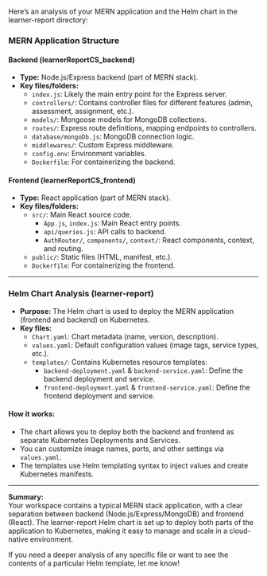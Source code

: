 Here’s an analysis of your MERN application and the Helm chart in the learner-report directory:

### MERN Application Structure

#### Backend (learnerReportCS_backend)
- **Type:** Node.js/Express backend (part of MERN stack).
- **Key files/folders:**
  - `index.js`: Likely the main entry point for the Express server.
  - `controllers/`: Contains controller files for different features (admin, assessment, assignment, etc.).
  - `models/`: Mongoose models for MongoDB collections.
  - `routes/`: Express route definitions, mapping endpoints to controllers.
  - `database/mongoDb.js`: MongoDB connection logic.
  - `middlewares/`: Custom Express middleware.
  - `config.env`: Environment variables.
  - `Dockerfile`: For containerizing the backend.

#### Frontend (learnerReportCS_frontend)
- **Type:** React application (part of MERN stack).
- **Key files/folders:**
  - `src/`: Main React source code.
    - `App.js`, `index.js`: Main React entry points.
    - `api/queries.js`: API calls to backend.
    - `AuthRouter/`, `components/`, `context/`: React components, context, and routing.
  - `public/`: Static files (HTML, manifest, etc.).
  - `Dockerfile`: For containerizing the frontend.

---

### Helm Chart Analysis (learner-report)

- **Purpose:** The Helm chart is used to deploy the MERN application (frontend and backend) on Kubernetes.
- **Key files:**
  - `Chart.yaml`: Chart metadata (name, version, description).
  - `values.yaml`: Default configuration values (image tags, service types, etc.).
  - `templates/`: Contains Kubernetes resource templates:
    - `backend-deployment.yaml` & `backend-service.yaml`: Define the backend deployment and service.
    - `frontend-deployment.yaml` & `frontend-service.yaml`: Define the frontend deployment and service.

#### How it works:
- The chart allows you to deploy both the backend and frontend as separate Kubernetes Deployments and Services.
- You can customize image names, ports, and other settings via `values.yaml`.
- The templates use Helm templating syntax to inject values and create Kubernetes manifests.

---

**Summary:**  
Your workspace contains a typical MERN stack application, with a clear separation between backend (Node.js/Express/MongoDB) and frontend (React). The learner-report Helm chart is set up to deploy both parts of the application to Kubernetes, making it easy to manage and scale in a cloud-native environment.

If you need a deeper analysis of any specific file or want to see the contents of a particular Helm template, let me know!